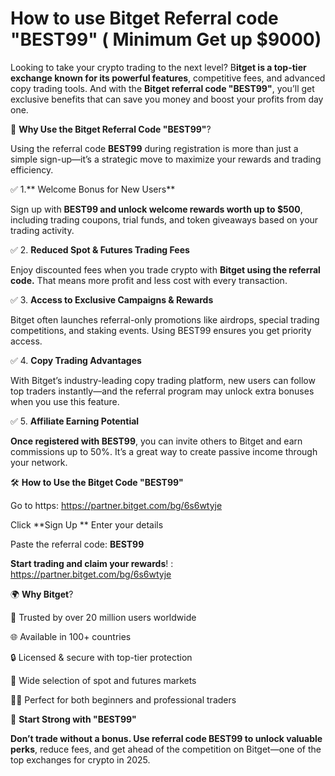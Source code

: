 #  How to use Bitget Referral code "BEST99" ( Minimum Get up $9000)

Looking to take your crypto trading to the next level? B**itget is a top-tier exchange known for its powerful features**, competitive fees, and advanced copy trading tools. And with the **Bitget referral code "BEST99"**, you’ll get exclusive benefits that can save you money and boost your profits from day one.

🎯 **Why Use the Bitget Referral Code "BEST99"**?

Using the referral code **BEST99** during registration is more than just a simple sign-up—it’s a strategic move to maximize your rewards and trading efficiency.

✅ 1.** Welcome Bonus for New Users**

Sign up with **BEST99 and unlock welcome rewards worth up to $500**, including trading coupons, trial funds, and token giveaways based on your trading activity.

✅ 2. **Reduced Spot & Futures Trading Fees**

Enjoy discounted fees when you trade crypto with **Bitget using the referral code.** That means more profit and less cost with every transaction.

✅ 3. **Access to Exclusive Campaigns & Rewards**

Bitget often launches referral-only promotions like airdrops, special trading competitions, and staking events. Using BEST99 ensures you get priority access.

✅ 4. **Copy Trading Advantages**

With Bitget’s industry-leading copy trading platform, new users can follow top traders instantly—and the referral program may unlock extra bonuses when you use this feature.

✅ 5. **Affiliate Earning Potential**

**Once registered with BEST99**, you can invite others to Bitget and earn commissions up to 50%. It’s a great way to create passive income through your network.

🛠️ **How to Use the Bitget Code "BEST99"**

Go to https: https://partner.bitget.com/bg/6s6wtyje

Click **Sign Up
**
Enter your details

Paste the referral code: **BEST99**

**Start trading and claim your rewards**! : https://partner.bitget.com/bg/6s6wtyje

🌍 **Why Bitget**?

🌟 Trusted by over 20 million users worldwide

🌐 Available in 100+ countries

🔒 Licensed & secure with top-tier protection

💱 Wide selection of spot and futures markets

👨‍🏫 Perfect for both beginners and professional traders

🎉 **Start Strong with "BEST99"**

**Don’t trade without a bonus. Use referral code BEST99 to unlock valuable perks**, reduce fees, and get ahead of the competition on Bitget—one of the top exchanges for crypto in 2025.






